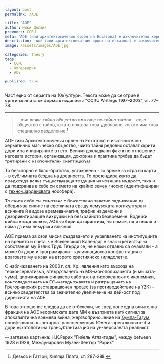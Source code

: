 ```yaml
---
layout: post
permalink: /AOE

title: "АОЕ"
author: Ники Долния
prevodot: CCRU
meta: "AOE (или Архитектоничения орден на Есхатона) е изключително херметично магическо общество, чиито тайни редовно остават скрити дори и за иницираните в него."
description: "AOE (или Архитектоничения орден на Есхатона) е изключително херметично магическо общество, чиито тайни редовно остават скрити дори и за иницираните в него."
image: /assets/images/AOE.jpg

categories: theory
tags:
  - CCRU
  - Хиперверия
  - АОЕ

published: true
---
```


Част едно от серията на (Ок)ултури. Tекста може да се отрие в оригиналлната си форма в изданието "CCRU Writings 1997–2003", ст. 77–78.

---

> ...във всяко тайно общество има още по-тайно такова... едно общество е тайно, когато показва това удвояване, когато има това специално разделение.[^1]

AOE (или Архитектоничения орден на Есхатона) е изключително херметично магическо общество, чиито тайни редовно остават скрити дори и за иницираните в него. Всички докладвани факти по отношение неговата история, организация, доктрина и практика трябва да бъдат третирани с изключителен скептицизъм.

То безспорно е бяло-братство, установено - по време на игра на карти - в сублимната бездна на древността. То претендира както да предхожда всяка съществуваща традиция на човешка мъдрост, така и да подхранва в себе си семето на крайно земен гносис (идентифициран с [техно-шарденовата](https://bg.wikipedia.org/wiki/%D0%9F%D0%B8%D0%B5%D1%80_%D0%A2%D0%B5%D1%8F%D1%80_%D0%B4%D1%8C%D0%BE_%D0%A8%D0%B0%D1%80%D0%B4%D0%B5%D0%BD) ноосфера).

То счита себе си, свързано с божествено заветно задължение да обединява силите на светлината срещу лемурската поликултура и всичките й видове времева-магия, трафик на демони и дезориентиращите вихрушки на безкрайното безвремеие. Водейки война отвъд еоните, АОЕ се бори да гарантира, че нямам, не е имало и няма да има лемурски влияния.

АОЕ приема за своя мисия създаването и укрепването на институциите на времето и счита, че Вселенският Календар е знак и регистър на собствения му Велик Труд. Твърди се, че някои отдавна са очаквали - а може би дори и програмирали - кулминационна конфронтация с враговете му в края на второто християнско хилядолетие.

С наближаването на 2000 г. сл. Хр., явления като възхода на теоконсерватизма, втвърдяването на MS-монополизацията (и мишата-чума), дирижирания финансов саботаж на тихоокеанските икономики, консолидирането на ЕС-метадържавата и разгръщането на Грегорианския реставрационен процес (за противодействие на Y2K) - всичко свидетелства за значително увеличение на дейност под дирекцията на АОЕ.

В това отношение следва да се отбележи, че сред поне една влиятелна фракция на АОЕ неоримската дата ММ е възприета като сигнал за апокалиптична времева война, жертвоприношение на [Хумпа-Тадум](), ноосферична планетарна трансценденция (Омега-превключвател) и дори есхатологична трансубтантизация на универсалната реалност.

--
заглавна картинка: Н.К.Рерих "Гибель Атлантиды", между between 1928 и 1929, Международен Музей-Център "Рорих"




[^1]: Дельоз и Гатари, Хиляда Плата, ст. 287-288.